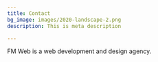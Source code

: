 ```yaml
---
title: Contact
bg_image: images/2020-landscape-2.png
description: This is meta description

---
```

FM Web is a web development and design agency.
